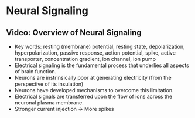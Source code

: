 # Neural Signaling

## Video: Overview of Neural Signaling

- Key words: resting (membrane) potential, resting state, depolarization, hyperpolarization, passive response, action potential, spike, active transporter, concentration gradient, ion channel, ion pump
- Electrical signaling is the fundamental process that underlies all aspects of brain function.
- Neurons are instrinsically poor at generating electricity (from the perspective of its insulation)
- Neurons have developed mechanisms to overcome this limitation.
- Electrical signals are transferred upon the flow of ions across the neuronal plasma membrane.
- Stronger current injection -> More spikes